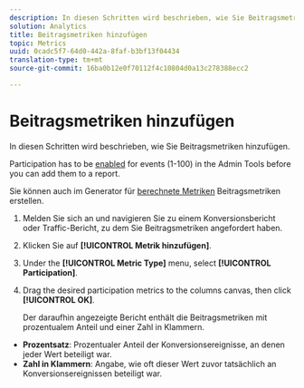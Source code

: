 ```yaml
---
description: In diesen Schritten wird beschrieben, wie Sie Beitragsmetriken hinzufügen.
solution: Analytics
title: Beitragsmetriken hinzufügen
topic: Metrics
uuid: 0cadc5f7-64d0-442a-8faf-b3bf13f04434
translation-type: tm+mt
source-git-commit: 16ba0b12e0f70112f4c10804d0a13c278388ecc2

---
```



# Beitragsmetriken hinzufügen

In diesen Schritten wird beschrieben, wie Sie Beitragsmetriken hinzufügen.

Participation has to be [enabled](/help/components/c-variables/c-metrics/metrics-participation.md) for events (1-100) in the Admin Tools before you can add them to a report.

Sie können auch im Generator für [berechnete Metriken](https://marketing.adobe.com/resources/help/en_US/analytics/calcmetrics/participation_metric.html) Beitragsmetriken erstellen.

1. Melden Sie sich an und navigieren Sie zu einem Konversionsbericht oder Traffic-Bericht, zu dem Sie Beitragsmetriken angefordert haben.
1. Klicken Sie auf **[!UICONTROL Metrik hinzufügen]**.
1. Under the **[!UICONTROL Metric Type]** menu, select **[!UICONTROL Participation]**.
1. Drag the desired participation metrics to the columns canvas, then click **[!UICONTROL OK]**.

   Der daraufhin angezeigte Bericht enthält die Beitragsmetriken mit prozentualem Anteil und einer Zahl in Klammern.

* **Prozentsatz**: Prozentualer Anteil der Konversionsereignisse, an denen jeder Wert beteiligt war.
* **Zahl in Klammern**: Angabe, wie oft dieser Wert zuvor tatsächlich an Konversionsereignissen beteiligt war.

